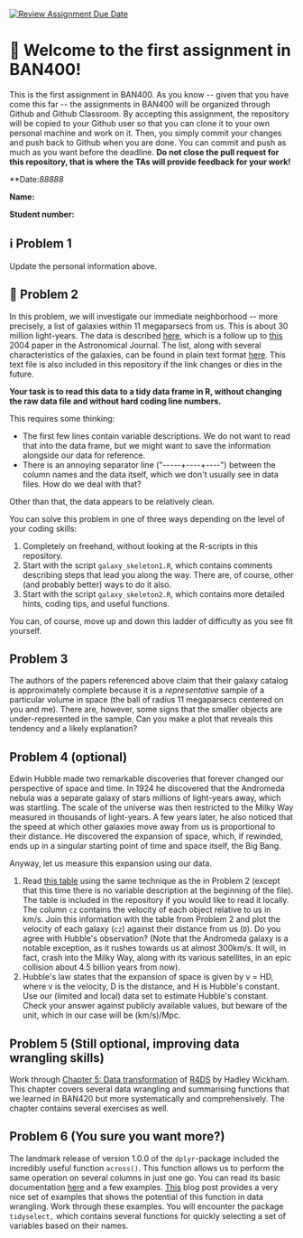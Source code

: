 [![Review Assignment Due Date](https://classroom.github.com/assets/deadline-readme-button-24ddc0f5d75046c5622901739e7c5dd533143b0c8e959d652212380cedb1ea36.svg)](https://classroom.github.com/a/ojZuXTA9)
# :wave: Welcome to the first assignment in BAN400!
This is the first assignment in BAN400. As you know -- given that you have come this far -- the assignments in BAN400 will be organized through Github and Github Classroom. By accepting this assignment, the repository will be copied to your Github user so that you can clone it to your own personal machine and work on it. Then, you simply commit your changes and push back to Github when you are done. You can commit and push as much as you want before the deadline. **Do not close the pull request for this repository, that is where the TAs will provide feedback for your work!**

**Date:*88888*

**Name:**

**Student number:**

## :information_source: Problem 1
Update the personal information above.

## :milky_way: Problem 2
In this problem, we will investigate our immediate neighborhood -- more precisely, a list of galaxies within 11 megaparsecs from us. This is about 30 million light-years. The data is described  [here](http://www.sao.ru/lv/lvgdb/article/1538-3881_145_4_101.pdf), which is a follow up to [this](https://iopscience.iop.org/article/10.1086/382905) 2004 paper in the Astronomical Journal. The list, along with several characteristics of the galaxies, can be found in plain text format [here](http://www.sao.ru/lv/lvgdb/article/suites_dw_Table1.txt). This text file is also included in this repository if the link changes or dies in the future.

**Your task is to read this data to a tidy data frame in R, without changing the raw data file and without hard coding line numbers.**

This requires some thinking:

- The first few lines contain variable descriptions. We do not want to read that into the data frame, but we might want to save the information alongside our data for reference.
- There is an annoying separator line ("-----+----+----") between the column names and the data itself, which we don't usually see in data files. How do we deal with that?

Other than that, the data appears to be relatively clean.

You can solve this problem in one of three ways depending on the level of your coding skills:

1. Completely on freehand, without looking at the R-scripts in this repository.
2. Start with the script `galaxy_skeleton1.R`, which contains comments describing steps that lead you along the way. There are, of course, other (and probably better) ways to do it also.
3. Start with the script `galaxy_skeleton2.R`, which contains more detailed hints, coding tips, and useful functions.

You can, of course, move up and down this ladder of difficulty as you see fit yourself.

## Problem 3

The authors of the papers referenced above claim that their galaxy catalog is approximately complete because it is a *representative* sample of a particular volume in space (the ball of radius 11 megaparsecs centered on you and me). There are, however, some signs that the smaller objects are under-represented in the sample. Can you make a plot that reveals this tendency and a likely explanation?

## Problem 4 (optional)

Edwin Hubble made two remarkable discoveries that forever changed our perspective of space and time. In 1924 he discovered that the Andromeda nebula was a separate galaxy of stars millions of light-years away, which was startling. The scale of the universe was then restricted to the Milky Way measured in thousands of light-years. A few years later, he also noticed that the speed at which other galaxies move away from us is proportional to their distance. He discovered the expansion of space, which, if rewinded, ends up in a singular starting point of time and space itself, the Big Bang.

Anyway, let us measure this expansion using our data.

1. Read [this table](https://www.sao.ru/lv/lvgdb/article/UCNG_Table4.txt) using the same technique as the in Problem 2 (except that this time there is no variable description at the beginning of the file). The table is included in the repository if you would like to read it locally. The column `cz` contains the velocity of each object relative to us in km/s. Join this information with the table from Problem 2 and plot the velocity of each galaxy (`cz`) against their distance from us (`D`). Do you agree with Hubble's observation? (Note that the Andromeda galaxy is a notable exception, as it rushes towards us at almost 300km/s. It will, in fact, crash into the Milky Way, along with its various satellites, in an epic collision about 4.5 billion years from now).
2. Hubble's law states that the expansion of space is given by v = HD, where v is the velocity, D is the distance, and H is Hubble's constant. Use our (limited and local) data set to estimate Hubble's constant. Check your answer against publicly available values, but beware of the unit, which in our case will be (km/s)/Mpc.

## Problem 5 (Still optional, improving data wrangling skills)

Work through [Chapter 5: Data transformation](https://r4ds.had.co.nz/transform.html) of [R4DS](https://r4ds.had.co.nz) by Hadley Wickham. This chapter covers several data wrangling and summarising functions that we learned in BAN420 but more systematically and comprehensively. The chapter contains several exercises as well.

## Problem 6 (You sure you want more?)

The landmark release of version 1.0.0 of the `dplyr`-package included the incredibly useful function `across()`. This function allows us to perform the same operation on several columns in just one go. You can read its basic documentation [here](https://dplyr.tidyverse.org/reference/across.html) and a few examples. [This](https://willhipson.netlify.app/post/dplyr_across/dplyr_across/) blog post provides a very nice set of examples that shows the potential of this function in data wrangling. Work through these examples. You will encounter the package `tidyselect,` which contains several functions for quickly selecting a set of variables based on their names.
